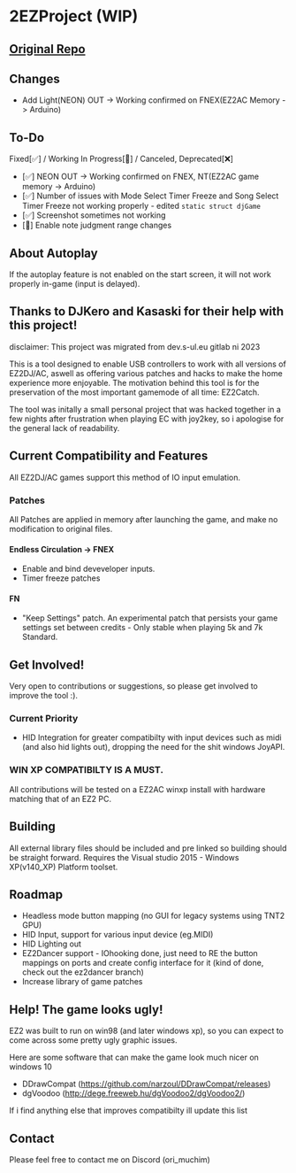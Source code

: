 # 2EZProject (WIP)

## [Original Repo](https://github.com/ben-rnd/2EZConfig)

## Changes
- Add Light(NEON) OUT -> Working confirmed on FNEX(EZ2AC Memory -> Arduino)

## To-Do
Fixed[✅] / Working In Progress[🚧] / Canceled, Deprecated[❌]

 - [✅] NEON OUT -> Working confirmed on FNEX, NT(EZ2AC game memory -> Arduino)
 - [✅] Number of issues with Mode Select Timer Freeze and Song Select Timer Freeze not working properly - edited ```static struct djGame```
 - [✅] Screenshot sometimes not working
 - [🚧] Enable note judgment range changes

## About Autoplay
If the autoplay feature is not enabled on the start screen, it will not work properly in-game (input is delayed).

## Thanks to DJKero and Kasaski for their help with this project!

disclaimer: This project was migrated from dev.s-ul.eu gitlab ni 2023

This is a tool designed to enable USB controllers to work with all versions of EZ2DJ/AC, aswell as offering various patches and hacks to make the home experience more enjoyable. The motivation behind this tool is for the preservation of the most important gamemode of all time: EZ2Catch.

The tool was initally a small personal project that was hacked together in a few nights after frustration when playing EC with joy2key, so i apologise for the general lack of readability.

## Current Compatibility and Features

All EZ2DJ/AC games support this method of IO input emulation.

### Patches 
All Patches are applied in memory after launching the game, and make no modification to original files.
#### Endless Circulation -> FNEX
- Enable and bind deveveloper inputs.
- Timer freeze patches
#### FN
- "Keep Settings" patch. An experimental patch that persists your game settings set between credits - Only stable when playing 5k and 7k Standard.
	
## Get Involved!
Very open to contributions or suggestions, so please get involved to improve the tool :). 
### Current Priority
 - HID Integration for greater compatibilty with input devices such as midi (and also hid lights out), dropping the need for the shit windows JoyAPI.

### WIN XP COMPATIBILTY IS A MUST.
All contributions will be tested on a EZ2AC winxp install with hardware matching that of an EZ2 PC.

## Building
All external library files should be included and pre linked so building should be straight forward. 
Requires the Visual studio 2015 - Windows XP(v140_XP) Platform toolset.

## Roadmap
- Headless mode button mapping (no GUI for legacy systems using TNT2 GPU)
- HID Input, support for various input device (eg.MIDI)
- HID Lighting out
- EZ2Dancer support - IOhooking done, just need to RE the button mappings on ports and create config interface for it (kind of done, check out the ez2dancer branch)
- Increase library of game patches

## Help! The game looks ugly!
EZ2 was built to run on win98 (and later windows xp), so you can expect to come across some pretty ugly graphic issues.

Here are some software that can make the game look much nicer on windows 10
- DDrawCompat (https://github.com/narzoul/DDrawCompat/releases)
- dgVoodoo (http://dege.freeweb.hu/dgVoodoo2/dgVoodoo2/)
  
If i find anything else that improves compatibilty ill update this list

## Contact

Please feel free to contact me on Discord (ori_muchim)
